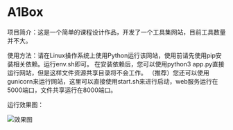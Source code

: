 # A1Box
项目简介：这是一个简单的课程设计作品，开发了一个工具集网站，目前工具数量并不大。

使用方法：请在Linux操作系统上使用Python运行该网站，使用前请先使用pip安装相关依赖。运行env.sh即可。
          在安装依赖后，您可以使用python3 app.py直接运行网站，但是这样文件资源共享目录将不会工作。
          （推荐）您还可以使用gunicorn来运行网站，这里可以直接使用start.sh来进行启动，web服务运行在5000端口，文件共享运行在8000端口。

运行效果图：

![效果图](https://gitee.com/A1andNS/blogimage/raw/master/img/20210708110002.png)
